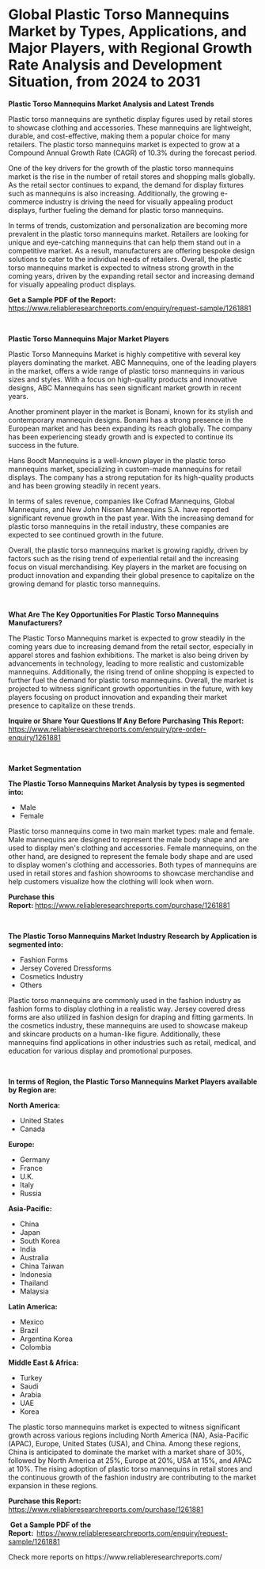 <p><h1>Global Plastic Torso Mannequins Market by Types, Applications, and Major Players, with Regional Growth Rate Analysis and Development Situation, from 2024 to 2031</h1></p><p><strong>Plastic Torso Mannequins Market Analysis and Latest Trends</strong></p>
<p><p>Plastic torso mannequins are synthetic display figures used by retail stores to showcase clothing and accessories. These mannequins are lightweight, durable, and cost-effective, making them a popular choice for many retailers. The plastic torso mannequins market is expected to grow at a Compound Annual Growth Rate (CAGR) of 10.3% during the forecast period.</p><p>One of the key drivers for the growth of the plastic torso mannequins market is the rise in the number of retail stores and shopping malls globally. As the retail sector continues to expand, the demand for display fixtures such as mannequins is also increasing. Additionally, the growing e-commerce industry is driving the need for visually appealing product displays, further fueling the demand for plastic torso mannequins.</p><p>In terms of trends, customization and personalization are becoming more prevalent in the plastic torso mannequins market. Retailers are looking for unique and eye-catching mannequins that can help them stand out in a competitive market. As a result, manufacturers are offering bespoke design solutions to cater to the individual needs of retailers. Overall, the plastic torso mannequins market is expected to witness strong growth in the coming years, driven by the expanding retail sector and increasing demand for visually appealing product displays.</p></p>
<p><strong>Get a Sample PDF of the Report:&nbsp;</strong> <a href="https://www.reliableresearchreports.com/enquiry/request-sample/1261881">https://www.reliableresearchreports.com/enquiry/request-sample/1261881</a></p>
<p>&nbsp;</p>
<p><strong>Plastic Torso Mannequins Major Market Players</strong></p>
<p><p>Plastic Torso Mannequins Market is highly competitive with several key players dominating the market. ABC Mannequins, one of the leading players in the market, offers a wide range of plastic torso mannequins in various sizes and styles. With a focus on high-quality products and innovative designs, ABC Mannequins has seen significant market growth in recent years.</p><p>Another prominent player in the market is Bonami, known for its stylish and contemporary mannequin designs. Bonami has a strong presence in the European market and has been expanding its reach globally. The company has been experiencing steady growth and is expected to continue its success in the future.</p><p>Hans Boodt Mannequins is a well-known player in the plastic torso mannequins market, specializing in custom-made mannequins for retail displays. The company has a strong reputation for its high-quality products and has been growing steadily in recent years.</p><p>In terms of sales revenue, companies like Cofrad Mannequins, Global Mannequins, and New John Nissen Mannequins S.A. have reported significant revenue growth in the past year. With the increasing demand for plastic torso mannequins in the retail industry, these companies are expected to see continued growth in the future.</p><p>Overall, the plastic torso mannequins market is growing rapidly, driven by factors such as the rising trend of experiential retail and the increasing focus on visual merchandising. Key players in the market are focusing on product innovation and expanding their global presence to capitalize on the growing demand for plastic torso mannequins.</p></p>
<p>&nbsp;</p>
<p><strong>What Are The Key Opportunities For Plastic Torso Mannequins Manufacturers?</strong></p>
<p><p>The Plastic Torso Mannequins market is expected to grow steadily in the coming years due to increasing demand from the retail sector, especially in apparel stores and fashion exhibitions. The market is also being driven by advancements in technology, leading to more realistic and customizable mannequins. Additionally, the rising trend of online shopping is expected to further fuel the demand for plastic torso mannequins. Overall, the market is projected to witness significant growth opportunities in the future, with key players focusing on product innovation and expanding their market presence to capitalize on these trends.</p></p>
<p><strong>Inquire or Share Your Questions If Any Before Purchasing This Report:</strong> <a href="https://www.reliableresearchreports.com/enquiry/pre-order-enquiry/1261881">https://www.reliableresearchreports.com/enquiry/pre-order-enquiry/1261881</a></p>
<p>&nbsp;</p>
<p><strong>Market Segmentation</strong></p>
<p><strong>The Plastic Torso Mannequins Market Analysis by types is segmented into:</strong></p>
<p><ul><li>Male</li><li>Female</li></ul></p>
<p><p>Plastic torso mannequins come in two main market types: male and female. Male mannequins are designed to represent the male body shape and are used to display men's clothing and accessories. Female mannequins, on the other hand, are designed to represent the female body shape and are used to display women's clothing and accessories. Both types of mannequins are used in retail stores and fashion showrooms to showcase merchandise and help customers visualize how the clothing will look when worn.</p></p>
<p><strong>Purchase this Report:&nbsp;</strong><a href="https://www.reliableresearchreports.com/purchase/1261881">https://www.reliableresearchreports.com/purchase/1261881</a></p>
<p>&nbsp;</p>
<p><strong>The Plastic Torso Mannequins Market Industry Research by Application is segmented into:</strong></p>
<p><ul><li>Fashion Forms</li><li>Jersey Covered Dressforms</li><li>Cosmetics Industry</li><li>Others</li></ul></p>
<p><p>Plastic torso mannequins are commonly used in the fashion industry as fashion forms to display clothing in a realistic way. Jersey covered dress forms are also utilized in fashion design for draping and fitting garments. In the cosmetics industry, these mannequins are used to showcase makeup and skincare products on a human-like figure. Additionally, these mannequins find applications in other industries such as retail, medical, and education for various display and promotional purposes.</p></p>
<p>&nbsp;</p>
<p><strong>In terms of Region, the Plastic Torso Mannequins Market Players available by Region are:</strong></p>
<p>
    <p> <strong> North America: </strong>
        <ul>
            <li>United States</li>
            <li>Canada</li>
        </ul>
        </p> 
    <p> <strong> Europe: </strong>
        <ul>
            <li>Germany</li>
            <li>France</li>
            <li>U.K.</li>
            <li>Italy</li>
            <li>Russia</li>
        </ul>
        </p> 
    <p> <strong> Asia-Pacific: </strong>
        <ul>
            <li>China</li>
            <li>Japan</li>
            <li>South Korea</li>
            <li>India</li>
            <li>Australia</li>
            <li>China Taiwan</li>
            <li>Indonesia</li>
            <li>Thailand</li>
            <li>Malaysia</li>
        </ul>
        </p> 
    <p> <strong> Latin America: </strong>
        <ul>
            <li>Mexico</li>
            <li>Brazil</li>
            <li>Argentina Korea</li>
            <li>Colombia</li>
        </ul>
        </p> 
    <p> <strong> Middle East & Africa: </strong>
        <ul>
            <li>Turkey</li>
            <li>Saudi</li>
            <li>Arabia</li>
            <li>UAE</li>
            <li>Korea</li>
        </ul>
    </p>
    </p>
<p><p>The plastic torso mannequins market is expected to witness significant growth across various regions including North America (NA), Asia-Pacific (APAC), Europe, United States (USA), and China. Among these regions, China is anticipated to dominate the market with a market share of 30%, followed by North America at 25%, Europe at 20%, USA at 15%, and APAC at 10%. The rising adoption of plastic torso mannequins in retail stores and the continuous growth of the fashion industry are contributing to the market expansion in these regions.</p></p>
<p><strong>Purchase this Report: </strong><a href="https://www.reliableresearchreports.com/purchase/1261881">https://www.reliableresearchreports.com/purchase/1261881</a></p>
<p>&nbsp;<strong>Get a Sample PDF of the Report:&nbsp;&nbsp;</strong><a href="https://www.reliableresearchreports.com/enquiry/request-sample/1261881">https://www.reliableresearchreports.com/enquiry/request-sample/1261881</a></p>
<p><strong></strong></p>
<p>Check more reports on https://www.reliableresearchreports.com/</p>